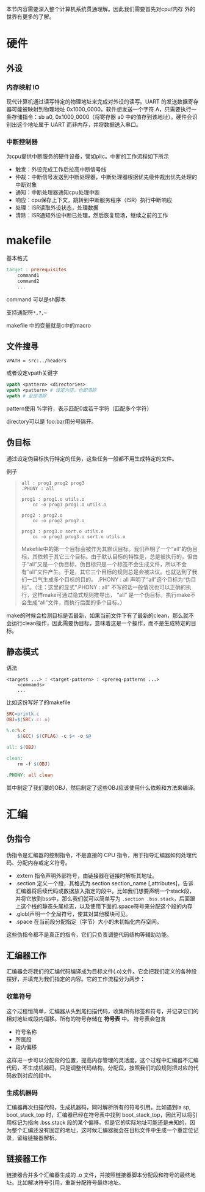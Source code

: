 本节内容需要深入整个计算机系统贯通理解。因此我们需要首先对cpu/内存 外的世界有更多的了解。
# 硬件
## 外设
### 内存映射 IO
现代计算机通过读写特定的物理地址来完成对外设的读写。UART 的发送数据寄存器可能被映射到物理地址 0x1000_0000。软件想发送一个字符 A，只需要执行一条存储指令：sb a0, 0x1000_0000（将寄存器 a0 中的值存到该地址）。硬件会识别出这个地址属于 UART 而非内存，并将数据送入串口。

### 中断控制器
为cpu提供中断服务的硬件设备，譬如plic。中断的工作流程如下所示
- 触发：外设完成工作后拉高中断信号线
- 仲裁：中断信号发送到中断处理器，中断处理器根据优先级仲裁出优先处理的中断对象
- 通知：中断处理器通知cpu处理中断
- 响应：cpu保存上下文，跳转到中断服务程序（ISR）执行中断响应
- 处理：ISR读取外设状态，处理数据
- 清除：ISR通知外设中断已处理，然后恢复现场，继续之前的工作





# makefile
基本格式
```makefile
target : prerequisites
    command1
    command2
    ...
```
command 可以是sh脚本

支持通配符`*,?,~`

makefile 中的变量就是c中的macro

## 文件搜寻

```make
VPATH = src:../headers
```

或者设定vpath关键字

```makefile
vpath <pattern> <directories> 
vpath <pattern> # 设定为空，也即清除
vpath # 全部清除
```

pattern使用 %字符，表示匹配0或若干字符（匹配多个字符）

directory可以是 foo:bar用分号隔开。

## 伪目标
通过设定伪目标执行特定的任务，这些任务一般都不用生成特定的文件。

例子
> ```make
> all : prog1 prog2 prog3
> .PHONY : all
> 
> prog1 : prog1.o utils.o
>     cc -o prog1 prog1.o utils.o
> 
> prog2 : prog2.o
>     cc -o prog2 prog2.o
> 
> prog3 : prog3.o sort.o utils.o
>     cc -o prog3 prog3.o sort.o utils.o
> ```
> Makefile中的第一个目标会被作为其默认目标。我们声明了一个“all”的伪目标，其依赖于其它三个目标。由于默认目标的特性是，总是被执行的，但由于“all”又是一个伪目标，伪目标只是一个标签不会生成文件，所以不会有“all”文件产生。于是，其它三个目标的规则总是会被决议。也就达到了我们一口气生成多个目标的目的。 .PHONY : all 声明了“all”这个目标为“伪目标”。（注：这里的显式“.PHONY : all” 不写的话一般情况也可以正确的执行，这样make可通过隐式规则推导出， “all” 是一个伪目标，执行make不会生成“all”文件，而执行后面的多个目标。）

make的时候会检测目标是否最新，如果当前文件下有了最新的clean，那么就不会运行clean操作，因此需要伪目标，意味着这是一个操作，而不是生成特定的目标。


## 静态模式
语法
```make
<targets ...> : <target-pattern> : <prereq-patterns ...>
    <commands>
    ...
```

比如这份写好了的makefile
```makefile
SRC=printk.c
OBJ=$(SRC:.c:.o)

%.o:%.c
	$(GCC) $(CFLAG) -c $< -o $@

all: $(OBJ)

clean:
	rm -f $(OBJ)

.PHONY: all clean
```

其中制定了我们要的OBJ，然后制定了这些OBJ应该使用什么依赖和方法来编译。



# 汇编
## 伪指令
伪指令是汇编器的控制指令，不是直接的 CPU 指令，用于指导汇编器如何处理代码、分配内存或定义符号。

- .extern 指令声明外部符号，由链接器在链接时解析其地址。
- .section 定义一个段，其格式为.section section_name [,attributes]，告诉汇编器将后续代码或数据放入指定的段中。比如我们想要声明一个stack段，并将它放到bss中，那么我们就可以简单写为 `.section .bss.stack`，后面跟上这个栈的静态头尾标志，以及使用下面的.space符号来分配这个段的内存
- .globl声明一个全局符号，使其对其他模块可见。
- .space 在当前段分配指定（字节）大小的未初始化内存空间。

这些伪指令都不是真正的指令，它们只负责调整代码结构等辅助功能。

## 汇编器工作
汇编器会将我们的汇编代码编译成为目标文件(.o)文件。它会把我们定义的各种段摆好，并填充为我们指定的内容。它的工作流程分为两步：
### 收集符号
这个过程恒简单，汇编器从头到尾扫描代码，收集所有标签和符号，并记录它们的相对地址或段内偏移。所有的符号存储在 **符号表** 中。
符号表会包含
- 符号名称
- 所属段
- 段内偏移

这样进一步可以分配段的位置，提高内存管理的灵活度。这个过程中汇编器不汇编代码，不生成机器码，只是调整代码结构，分配段，按照我们的段规则把对应的代码放到对应的段中。

### 生成机器码
汇编器再次扫描代码，生成机器码，同时解析所有的符号引用。比如遇到la sp, boot_stack_top 时，汇编器已经在符号表中找到 boot_stack_top，因此可以将引用标记为指向 .bss.stack 段的某个偏移。但是它的实际地址可能还是未知的，因为整个汇编还没有固定的地址，这时候汇编器就会在目标文件中生成一个重定位记录，留给链接器解析。


## 链接器工作
链接器合并多个汇编器生成的 .o 文件，并按照链接器脚本分配段和符号的最终地址。比如解决符号引用，重新分配符号最终地址。

